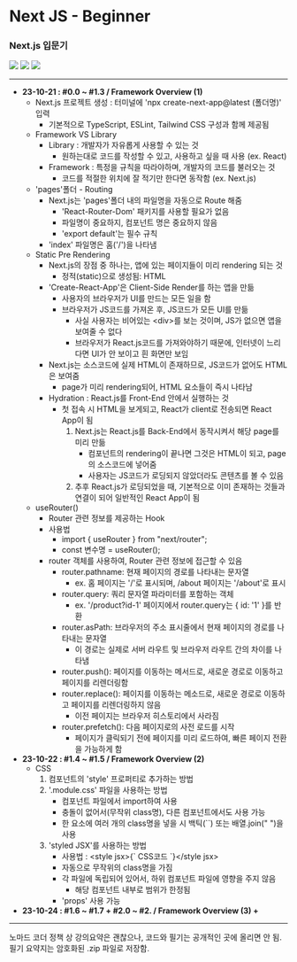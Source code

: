 # Next JS - Beginner

### Next.js 입문기

<img src="https://img.shields.io/badge/Next.js-000?style=flat-square&logo=nextdotjs&logoColor=white"/> <img src="https://img.shields.io/badge/TypeScript-3178C6?style=flat-square&logo=typescript&logoColor=white"/> <img src="https://img.shields.io/badge/Node.js-339933?style=flat-square&logo=nodedotjs&logoColor=white"/>

---

- **23-10-21 : #0.0 ~ #1.3 / Framework Overview (1)**
  - Next.js 프로젝트 생성 : 터미널에 'npx create-next-app@latest (폴더명)' 입력
    - 기본적으로 TypeScript, ESLint, Tailwind CSS 구성과 함께 제공됨
  - Framework VS Library
    - Library : 개발자가 자유롭게 사용할 수 있는 것
      - 원하는대로 코드를 작성할 수 있고, 사용하고 싶을 때 사용 (ex. React)
    - Framework : 특정을 규칙을 따라야하며, 개발자의 코드를 불러오는 것
      - 코드를 적절한 위치에 잘 적기만 한다면 동작함 (ex. Next.js)
  - 'pages'폴더 - Routing
    - Next.js는 'pages'폴더 내의 파일명을 자동으로 Route 해줌
      - 'React-Router-Dom' 패키지를 사용할 필요가 없음
      - 파일명이 중요하지, 컴포넌트 명은 중요하지 않음
      - 'export default'는 필수 규칙
    - 'index' 파일명은 홈('/')을 나타냄
  - Static Pre Rendering
    - Next.js의 장점 중 하나는, 앱에 있는 페이지들이 미리 rendering 되는 것
      - 정적(static)으로 생성됨: HTML
    - 'Create-React-App'은 Client-Side Render를 하는 앱을 만듦
      - 사용자의 브라우저가 UI를 만드는 모든 일을 함
      - 브라우저가 JS코드를 가져온 후, JS코드가 모든 UI를 만듦
        - 사실 사용자는 비어있는 &lt;div&gt;를 보는 것이며, JS가 없으면 앱을 보여줄 수 없다
        - 브라우저가 React.js코드를 가져와야하기 때문에, 인터넷이 느리다면 UI가 안 보이고 흰 화면만 보임
    - Next.js는 소스코드에 실제 HTML이 존재하므로, JS코드가 없어도 HTML은 보여줌
      - page가 미리 rendering되어, HTML 요소들이 즉시 나타남
    - Hydration : React.js를 Front-End 안에서 실행하는 것
      - 첫 접속 시 HTML을 보게되고, React가 client로 전송되면 React App이 됨
        1. Next.js는 React.js를 Back-End에서 동작시켜서 해당 page를 미리 만듦
           - 컴포넌트의 rendering이 끝나면 그것은 HTML이 되고, page의 소스코드에 넣어줌
           - 사용자는 JS코드가 로딩되지 않았더라도 콘텐츠를 볼 수 있음
        2. 추후 React.js가 로딩되었을 때, 기본적으로 이미 존재하는 것들과 연결이 되어 일반적인 React App이 됨
  - useRouter()
    - Router 관련 정보를 제공하는 Hook
    - 사용법
      - import { useRouter } from "next/router";
      - const 변수명 = useRouter();
    - router 객체를 사용하여, Router 관련 정보에 접근할 수 있음
      - router.pathname: 현재 페이지의 경로를 나타내는 문자열
        - ex. 홈 페이지는 '/'로 표시되며, /about 페이지는 '/about'로 표시
      - router.query: 쿼리 문자열 파라미터를 포함하는 객체
        - ex. '/product?id-1' 페이지에서 router.query는 { id: '1' }를 반환
      - router.asPath: 브라우저의 주소 표시줄에서 현재 페이지의 경로를 나타내는 문자열
        - 이 경로는 실제로 서버 라우트 및 브라우저 라우트 간의 차이를 나타냄
      - router.push(): 페이지를 이동하는 메서드로, 새로운 경로로 이동하고 페이지를 리렌더링함
      - router.replace(): 페이지를 이동하는 메소드로, 새로운 경로로 이동하고 페이지를 리렌더링하지 않음
        - 이전 페이지는 브라우저 히스토리에서 사라짐
      - router.prefetch(): 다음 페이지로의 사전 로드를 시작
        - 페이지가 클릭되기 전에 페이지를 미리 로드하여, 빠른 페이지 전환을 가능하게 함
- **23-10-22 : #1.4 ~ #1.5 / Framework Overview (2)**
  - CSS
    1. 컴포넌트의 'style' 프로퍼티로 추가하는 방법
    2. '.module.css' 파일을 사용하는 방법
       - 컴포넌트 파일에서 import하여 사용
       - 충돌이 없어서(무작위 class명), 다른 컴포넌트에서도 사용 가능
       - 한 요소에 여러 개의 class명을 넣을 시 백틱(``) 또는 배열.join(" ")을 사용
    3. 'styled JSX'를 사용하는 방법
       - 사용법 : &lt;style jsx&gt;{\` CSS코드 \`}&lt;/style jsx&gt;
       - 자동으로 무작위의 class명을 가짐
       - 각 파일에 독립되어 있어서, 하위 컴포넌트 파일에 영향을 주지 않음
         - 해당 컴포넌트 내부로 범위가 한정됨
       - 'props' 사용 가능
- **23-10-24 : #1.6 ~ #1.7 + #2.0 ~ #2. / Framework Overview (3) +**

---

노마드 코더 정책 상 강의요약은 괜찮으나, 코드와 필기는 공개적인 곳에 올리면 안 됨.  
필기 요약지는 암호화된 .zip 파일로 저장함.
